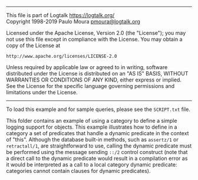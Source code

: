 ________________________________________________________________________

This file is part of Logtalk <https://logtalk.org/>  
Copyright 1998-2019 Paulo Moura <pmoura@logtalk.org>

Licensed under the Apache License, Version 2.0 (the "License");
you may not use this file except in compliance with the License.
You may obtain a copy of the License at

    http://www.apache.org/licenses/LICENSE-2.0

Unless required by applicable law or agreed to in writing, software
distributed under the License is distributed on an "AS IS" BASIS,
WITHOUT WARRANTIES OR CONDITIONS OF ANY KIND, either express or implied.
See the License for the specific language governing permissions and
limitations under the License.
________________________________________________________________________


To load this example and for sample queries, please see the `SCRIPT.txt`
file.

This folder contains an example of using a category to define a simple 
logging support for objects. This example illustrates how to define in 
a category a set of predicates that handle a dynamic predicate in the 
context of "this". Although the database built-in methods, such as 
`assertz/1` or `retractall/1`, are straightforward to use, calling the 
dynamic predicate must be performed using the message sending `::/2` 
control construct (note that a direct call to the dynamic predicate 
would result in a compilation error as it would be interpreted as a 
call to a local category dynamic predicate: categories cannot contain
clauses for dynamic predicates).
